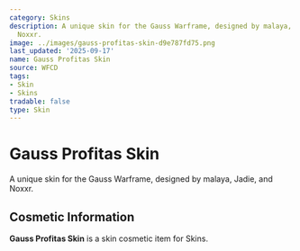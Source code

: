 ```yaml
---
category: Skins
description: A unique skin for the Gauss Warframe, designed by malaya, Jadie, and
  Noxxr.
image: ../images/gauss-profitas-skin-d9e787fd75.png
last_updated: '2025-09-17'
name: Gauss Profitas Skin
source: WFCD
tags:
- Skin
- Skins
tradable: false
type: Skin
---
```


# Gauss Profitas Skin

A unique skin for the Gauss Warframe, designed by malaya, Jadie, and Noxxr.

## Cosmetic Information

**Gauss Profitas Skin** is a skin cosmetic item for Skins.

